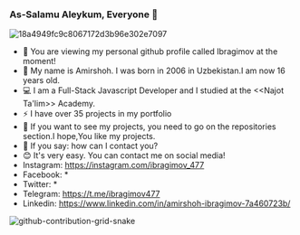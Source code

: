 ### As-Salamu Aleykum, Everyone 👋

![18a4949fc9c8067172d3b96e302e7097](https://user-images.githubusercontent.com/99003694/170985315-baea4d10-6bd9-42b3-b477-5e9ff7941eb3.gif)

- 🤝 You are viewing my personal github profile called Ibragimov at the moment! 
- 💬 My name is Amirshoh. I was born in 2006 in Uzbekistan.I am now 16 years old.
- 💻 I am a Full-Stack Javascript Developer and I studied at the <<Najot Ta'lim>> Academy.
- ⚡️ I have over 35 projects in my portfolio
- 👀 If you want to see my projects, you need to go on the repositories section.I hope,You like my projects.
- 🤔 If you say: how can I contact you? 
- 😊 It's very easy. You can contact me on social media!
- Instagram: https://instagram.com/ibragimov_477
- Facebook: *
- Twitter: *
- Telegram: https://t.me/ibragimov477
- Linkedin: https://www.linkedin.com/in/amirshoh-ibragimov-7a460723b/

![github-contribution-grid-snake](https://user-images.githubusercontent.com/99003694/170978780-1166c3f8-9f31-453b-96cd-a799db6fab91.svg)
